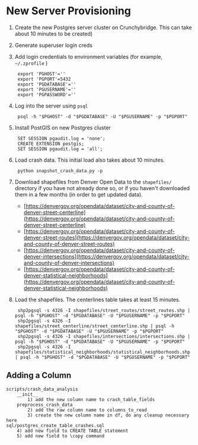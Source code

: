 # New Server Provisioning

1. Create the new Postgres server cluster on Crunchybridge. This can take about 10 minutes to be created)
2. Generate superuser login creds
3. Add login credentials to environment variables (for example, `~/.zprofile` )

        export 'PGHOST'=''
        export 'PGPORT'=5432
        export 'PGDATABASE'=''
        export 'PGUSERNAME'=''
        export 'PGPASSWORD'=''

3. Log into the server using `psql`

        psql -h "$PGHOST" -d "$PGDATABASE" -U "$PGUSERNAME" -p "$PGPORT"

4. Install PostGIS on new Postgres cluster

        SET SESSION pgaudit.log = 'none';
        CREATE EXTENSION postgis;
        SET SESSION pgaudit.log = 'all';

6. Load crash data. This initial load also takes about 10 minutes. 

        python snapshot_crash_data.py -p

7. Download shapefiles from Denver Open Data to the `shapefiles/` directory if you have not already done so, or if you haven't downloaded them in a few months (in order to get updated data). 

    * [https://denvergov.org/opendata/dataset/city-and-county-of-denver-street-centerline](https://denvergov.org/opendata/dataset/city-and-county-of-denver-street-centerline)
    * [https://denvergov.org/opendata/dataset/city-and-county-of-denver-street-routes](https://denvergov.org/opendata/dataset/city-and-county-of-denver-street-routes)
    * [https://denvergov.org/opendata/dataset/city-and-county-of-denver-intersections](https://denvergov.org/opendata/dataset/city-and-county-of-denver-intersections)
    * [https://denvergov.org/opendata/dataset/city-and-county-of-denver-statistical-neighborhoods](https://denvergov.org/opendata/dataset/city-and-county-of-denver-statistical-neighborhoods)

8. Load the shapefiles. The centerlines table takes at least 15 minutes.

        shp2pgsql -s 4326 -I shapefiles/street_routes/street_routes.shp | psql -h "$PGHOST" -d "$PGDATABASE" -U "$PGUSERNAME" -p "$PGPORT"
        shp2pgsql -s 4326 -I shapefiles/street_centerline/street_centerline.shp | psql -h "$PGHOST" -d "$PGDATABASE" -U "$PGUSERNAME" -p "$PGPORT"
        shp2pgsql -s 4326 -I shapefiles/intersections/intersections.shp | psql -h "$PGHOST" -d "$PGDATABASE" -U "$PGUSERNAME" -p "$PGPORT"
        shp2pgsql -s 4326 -I shapefiles/statistical_neighborhoods/statistical_neighborhoods.shp | psql -h "$PGHOST" -d "$PGDATABASE" -U "$PGUSERNAME" -p "$PGPORT"
        
## Adding a Column

```
scripts/crash_data_analysis
    __init__
        1) add the new column name to crash_table_fields
    preprocess_crash_data
        2) add the raw column name to columns_to_read
        3) create the new column name in df, do any cleanup necessary here
sql/postgres_create_table_crashes.sql
    4) add new field to CREATE TABLE statement
    5) add new field to \copy command
```